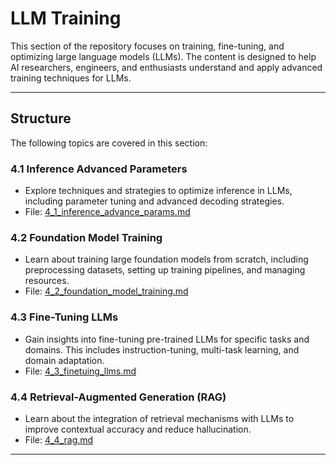 # **LLM Training**

This section of the repository focuses on training, fine-tuning, and optimizing large language models (LLMs). The content is designed to help AI researchers, engineers, and enthusiasts understand and apply advanced training techniques for LLMs.

---

## **Structure**

The following topics are covered in this section:

### **4.1 Inference Advanced Parameters**
- Explore techniques and strategies to optimize inference in LLMs, including parameter tuning and advanced decoding strategies.
- File: [4_1_inference_advance_params.md](4_1_inference_advance_params.md)

### **4.2 Foundation Model Training**
- Learn about training large foundation models from scratch, including preprocessing datasets, setting up training pipelines, and managing resources.
- File: [4_2_foundation_model_training.md](4_2_foundation_model_training.md)

### **4.3 Fine-Tuning LLMs**
- Gain insights into fine-tuning pre-trained LLMs for specific tasks and domains. This includes instruction-tuning, multi-task learning, and domain adaptation.
- File: [4_3_finetuing_llms.md](4_3_finetuing_llms.md)

### **4.4 Retrieval-Augmented Generation (RAG)**
- Learn about the integration of retrieval mechanisms with LLMs to improve contextual accuracy and reduce hallucination.
- File: [4_4_rag.md](4_4_rag.md)

---
